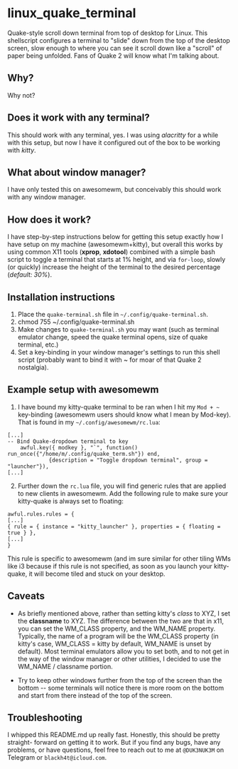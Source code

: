 # linux_quake_terminal
Quake-style scroll down terminal from top of desktop for Linux. This shellscript
configures a terminal to "slide" down from the top of the desktop screen, slow
enough to where you can see it scroll down like a "scroll" of paper being
unfolded. Fans of Quake 2 will know what I'm talking about.

## Why?
Why not?

## Does it work with any terminal?
This should work with any terminal, yes. I was using *alacritty* for a while
with this setup, but now I have it configured out of the box to be working
with *kitty*.

## What about window manager?
I have only tested this on awesomewm, but conceivably this should work with
any window manager.

## How does it work?
I have step-by-step instructions below for getting this setup exactly how I have
setup on my machine (awesomewm+kitty), but overall this works by using common
X11 tools (**xprop**, **xdotool**)  combined with a simple bash script to
toggle a terminal that starts at 1% height, and via `for-loop`, slowly (or quickly)
increase the height of the terminal to the desired percentage (*default: 30%*).

## Installation instructions
1. Place the `quake-terminal.sh` file in `~/.config/quake-terminal.sh`.
2. chmod 755 ~/.config/quake-terminal.sh
3. Make changes to `quake-terminal.sh` you may want (such as terminal emulator
change, speed the quake terminal opens, size of quake terminal, etc.)
4. Set a key-binding in your window manager's settings to run this shell script
(probably want to bind it with ~ for moar of that Quake 2 nostalgia).

## Example setup with awesomewm
1. I have bound my kitty-quake terminal to be ran when I hit my `Mod + ~` key-binding (awesomewm
users should know what I mean by Mod-key). That is found in my `~/.config/awesomewm/rc.lua`:

```
[...]
-- Bind Quake-dropdown terminal to key                                      
    awful.key({ modkey }, "`", function() run_once({"/home/m/.config/quake_term.sh"}) end,
             {description = "Toggle dropdown terminal", group = "launcher"}),
[...]
```
2. Further down the `rc.lua` file, you will find generic rules that are applied
to new clients in awesomewm. Add the following rule to make sure your kitty-quake
is always set to floating:

```
awful.rules.rules = {
[...]
{ rule = { instance = "kitty_launcher" }, properties = { floating = true } },
[...]
}
```
This rule is specific to awesomewm (and im sure similar for other tiling WMs like
i3 because if this rule is not specified, as soon as you launch your
kitty-quake, it will become tiled and stuck on your desktop.

## Caveats
- As briefly mentioned above, rather than setting kitty's *class* to XYZ, I set the
**classname** to XYZ. The difference between the two are that in x11, you can set
the WM_CLASS property, and the WM_NAME property. Typically, the name of a
program will be the WM_CLASS property (in kitty's case, WM_CLASS = kitty by default, WM_NAME
is unset by default). Most terminal emulators allow you to set both, and to not
get in the way of the window manager or other utilities, I decided to use the
WM_NAME / classname portion.

- Try to keep other windows further from the top of the screen than the bottom --
some terminals will notice there is more room on the bottom and start from there
instead of the top of the screen.

## Troubleshooting
I whipped this README.md up really fast. Honestly, this should be pretty straight-
forward on getting it to work. But if you find any bugs, have any problems, or
have questions, feel free to reach out to me at `@DUK3NUK3M` on Telegram or
`blackh4t@icloud.com`.

